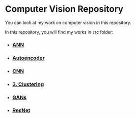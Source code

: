 # Computer Vision Repository

You can look at my work on computer vision in this repository.

In this repository, you will find my works in src folder:

* ### [ANN](https://github.com/ugurcankok/Computer_Vision/tree/master/src/ANN)
 
* ### [Autoencoder](https://github.com/ugurcankok/Computer_Vision/tree/master/src/Autoencoder)

* ### [CNN](https://github.com/ugurcankok/Computer_Vision/tree/master/src/CNN)

* ### [3. Clustering](https://github.com/ugurcankok/Machine_Learning/tree/master/src/3.%20Clustering)

* ### [GANs](https://github.com/ugurcankok/Computer_Vision/tree/master/src/GANs)

* ### [ResNet](https://github.com/ugurcankok/Computer_Vision/tree/master/src/ResNet)
